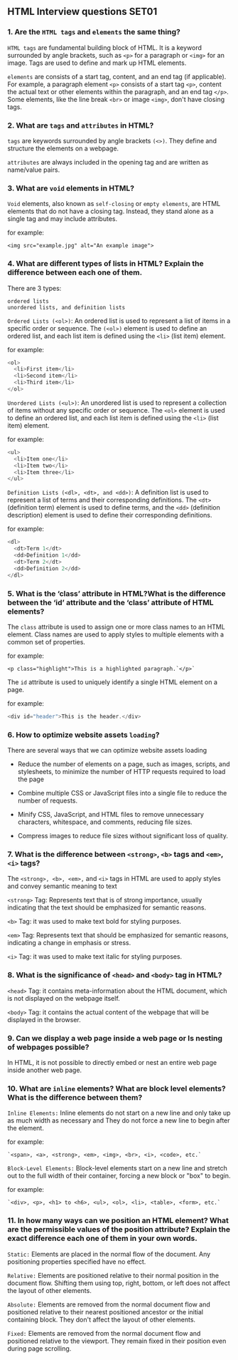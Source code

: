 ## HTML Interview questions SET01

### 1. Are the `HTML tags` and `elements` the same thing?

`HTML tags` are fundamental building block of HTML. It is a keyword surrounded by angle brackets, such as `<p>` for a paragraph or `<img>` for an image. Tags are used to define and mark up HTML elements.

`elements` are consists of a start tag, content, and an end tag (if applicable). For example, a paragraph element `<p>` consists of a start tag `<p>`, content the actual text or other elements within the paragraph, and an end tag `</p>`. Some elements, like the line break `<br>` or image `<img>`, don't have closing tags.

### 2. What are `tags` and `attributes` in HTML?

`tags` are keywords surrounded by angle brackets `(<>)`. They define and structure the elements on a webpage.

`attributes` are always included in the opening tag and are written as name/value pairs.

### 3. What are `void` elements in HTML?

`Void` elements, also known as `self-closing` or `empty elements`, are HTML elements that do not have a closing tag. Instead, they stand alone as a single tag and may include attributes.

for example:

```
<img src="example.jpg" alt="An example image">
```

### 4. What are different types of lists in HTML? Explain the difference between each one of them.

There are 3 types:

```
ordered lists
unordered lists, and definition lists
```

`Ordered Lists (<ol>)`: An ordered list is used to represent a list of items in a specific order or sequence. The `(<ol>)` element is used to define an ordered list, and each list item is defined using the `<li>` (list item) element.

for example:

```js
<ol>
  <li>First item</li>
  <li>Second item</li>
  <li>Third item</li>
</ol>
```

`Unordered Lists (<ul>)`: An unordered list is used to represent a collection of items without any specific order or sequence. The `<ol>` element is used to define an ordered list, and each list item is defined using the `<li>` (list item) element.

for example:

```js
<ul>
  <li>Item one</li>
  <li>Item two</li>
  <li>Item three</li>
</ul>
```

`Definition Lists (<dl>, <dt>, and <dd>)`: A definition list is used to represent a list of terms and their corresponding definitions. The `<dt>` (definition term) element is used to define terms, and the `<dd>` (definition description) element is used to define their corresponding definitions.

for example:

```js
<dl>
  <dt>Term 1</dt>
  <dd>Definition 1</dd>
  <dt>Term 2</dt>
  <dd>Definition 2</dd>
</dl>
```

### 5. What is the ‘class’ attribute in HTML?What is the difference between the ‘id’ attribute and the ‘class’ attribute of HTML elements?

The `class` attribute is used to assign one or more class names to an HTML element. Class names are used to apply styles to multiple elements with a common set of properties.

for example:

```
<p class="highlight">This is a highlighted paragraph.`</p>`
```

The `id` attribute is used to uniquely identify a single HTML element on a page.

for example:

```js
<div id="header">This is the header.</div>
```

### 6. How to optimize website assets `loading`?

There are several ways that we can optimize website assets loading

- Reduce the number of elements on a page, such as images, scripts, and stylesheets, to minimize the number of HTTP requests required to load the page

- Combine multiple CSS or JavaScript files into a single file to reduce the number of requests.

- Minify CSS, JavaScript, and HTML files to remove unnecessary characters, whitespace, and comments, reducing file sizes.

- Compress images to reduce file sizes without significant loss of quality.

### 7. What is the difference between `<strong>`, `<b>` tags and `<em>`, `<i>` tags?

The `<strong>, <b>, <em>,` and `<i>` tags in HTML are used to apply styles and convey semantic meaning to text

`<strong>` Tag: Represents text that is of strong importance, usually indicating that the text should be emphasized for semantic reasons.

`<b>` Tag: it was used to make text bold for styling purposes.

`<em>` Tag: Represents text that should be emphasized for semantic reasons, indicating a change in emphasis or stress.

`<i>` Tag: it was used to make text italic for styling purposes.

### 8. What is the significance of `<head>` and `<body>` tag in HTML?

`<head>` Tag: it contains meta-information about the HTML document, which is not displayed on the webpage itself.

`<body>` Tag: it contains the actual content of the webpage that will be displayed in the browser.

### 9. Can we display a web page inside a web page or Is nesting of webpages possible?

In HTML, it is not possible to directly embed or nest an entire web page inside another web page.

### 10. What are `inline` elements? What are block level elements? What is the difference between them?

`Inline Elements:` Inline elements do not start on a new line and only take up as much width as necessary and They do not force a new line to begin after the element.

for example:

```
`<span>, <a>, <strong>, <em>, <img>, <br>, <i>, <code>, etc.`
```

`Block-Level Elements:` Block-level elements start on a new line and stretch out to the full width of their container, forcing a new block or "box" to begin.

for example:

```
`<div>, <p>, <h1> to <h6>, <ul>, <ol>, <li>, <table>, <form>, etc.`
```

### 11. In how many ways can we position an HTML element? What are the permissible values of the position attribute? Explain the exact difference each one of them in your own words.

`Static:` Elements are placed in the normal flow of the document. Any positioning properties specified have no effect.

`Relative:` Elements are positioned relative to their normal position in the document flow. Shifting them using top, right, bottom, or left does not affect the layout of other elements.

`Absolute:` Elements are removed from the normal document flow and positioned relative to their nearest positioned ancestor or the initial containing block. They don't affect the layout of other elements.

`Fixed:` Elements are removed from the normal document flow and positioned relative to the viewport. They remain fixed in their position even during page scrolling.
